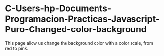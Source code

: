 # C-Users-hp-Documents-Programacion-Practicas-Javascript-Puro-Changed-color-background
This page allow us change the background color with a color scale, from red to pink.
